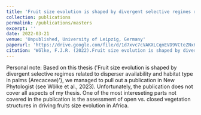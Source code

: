 ```yaml
---
title: 'Fruit size evolution is shaped by divergent selective regimes related to disperser availability and habitat type in palms (Arecaceae)'
collection: publications
permalink: /publications/masters
excerpt: ''
date: 2022-03-21
venue: 'Unpublished, University of Leipzig, Germany'
paperurl: 'https://drive.google.com/file/d/1d7xvc7cVAKXLCqnEVD9VCteZNxHAb4vB/view'
citation: 'Wölke, F.J.R. (2022).Fruit size evolution is shaped by divergent selective regimes related to disperser availability and habitat type in palms (Arecaceae) (unpublished masterthesis). University of Leipzig, Leipzig, Germany'
---
```

Personal note: Based on this thesis ('Fruit size evolution is shaped by divergent selective regimes related to disperser availability and habitat type in palms (Arecaceae)'), we managed to pull out a publication in New Phytologist (see Wölke et al., 2023). Unfortunately, the publication does not cover all aspects of my thesis. 
One of the most intereseting parts not covered in the publication is the assessment of open vs. closed vegetation structures in driving fruits size evolution in Africa.

